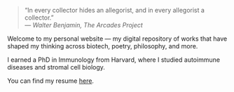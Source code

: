 > “In every collector hides an allegorist, and in every allegorist a collector.”  
> — *Walter Benjamin, The Arcades Project*


Welcome to my personal website — my digital repository of works that have shaped my thinking across biotech, poetry, philosophy, and more.

I earned a PhD in Immunology from Harvard, where I studied autoimmune diseases and stromal cell biology.  

You can find my resume [here](#).
